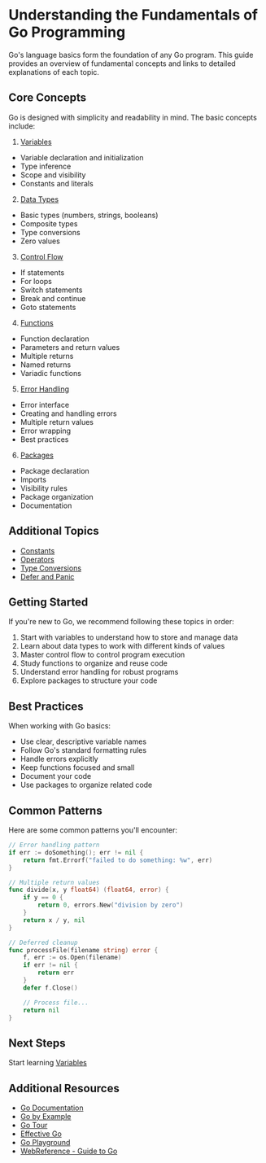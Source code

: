 # Understanding the Fundamentals of Go Programming

Go's language basics form the foundation of any Go program. This guide provides an overview of fundamental concepts and links to detailed explanations of each topic.

## Core Concepts

Go is designed with simplicity and readability in mind. The basic concepts include:

1. [Variables](2.1_variables.md)

- Variable declaration and initialization
- Type inference
- Scope and visibility
- Constants and literals

2. [Data Types](2.2_data_types.md)

- Basic types (numbers, strings, booleans)
- Composite types
- Type conversions
- Zero values

3. [Control Flow](2.5_control_flow.md)

- If statements
- For loops
- Switch statements
- Break and continue
- Goto statements

4. [Functions](2.6_functions.md)

- Function declaration
- Parameters and return values
- Multiple returns
- Named returns
- Variadic functions

5. [Error Handling](2.8_error_handling.md)

- Error interface
- Creating and handling errors
- Multiple return values
- Error wrapping
- Best practices

6. [Packages](2.7_packages.md)

- Package declaration
- Imports
- Visibility rules
- Package organization
- Documentation

## Additional Topics

- [Constants](2.3_constants.md)
- [Operators](2.4_operators.md)
- [Type Conversions](2.9_type_conversions.md)
- [Defer and Panic](2.10_defer_panic.md)

## Getting Started

If you're new to Go, we recommend following these topics in order:

1. Start with variables to understand how to store and manage data
2. Learn about data types to work with different kinds of values
3. Master control flow to control program execution
4. Study functions to organize and reuse code
5. Understand error handling for robust programs
6. Explore packages to structure your code

## Best Practices

When working with Go basics:

- Use clear, descriptive variable names
- Follow Go's standard formatting rules
- Handle errors explicitly
- Keep functions focused and small
- Document your code
- Use packages to organize related code

## Common Patterns

Here are some common patterns you'll encounter:

```go
// Error handling pattern
if err := doSomething(); err != nil {
    return fmt.Errorf("failed to do something: %w", err)
}

// Multiple return values
func divide(x, y float64) (float64, error) {
    if y == 0 {
        return 0, errors.New("division by zero")
    }
    return x / y, nil
}

// Deferred cleanup
func processFile(filename string) error {
    f, err := os.Open(filename)
    if err != nil {
        return err
    }
    defer f.Close()

    // Process file...
    return nil
}
```

## Next Steps

Start learning [Variables](2.1_variables.md)

## Additional Resources

- [Go Documentation](https://go.dev/doc)
- [Go by Example](https://gobyexample.com)
- [Go Tour](https://go.dev/tour/welcome/1)
- [Effective Go](https://go.dev/doc/effective_go)
- [Go Playground](https://go.dev/play)
- [WebReference - Guide to Go](https://webreference.com/go)
